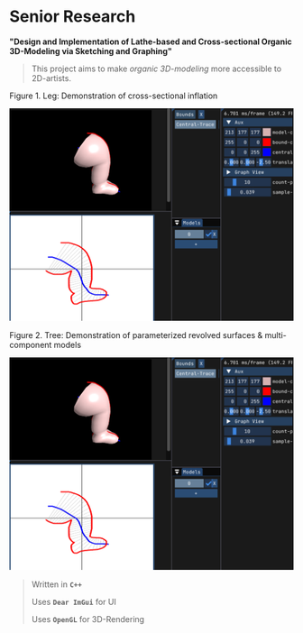 # Senior Research

**"Design and Implementation of Lathe-based and Cross-sectional Organic 3D-Modeling via Sketching and Graphing"**

> This project aims to make *organic 3D-modeling* more accessible to 2D-artists.

Figure 1. Leg: Demonstration of cross-sectional inflation

![demo cross-sectional leg](https://raw.githubusercontent.com/TobySalusky/SeniorResearch/main/docs/images/LegDemo.png?raw=true)

Figure 2. Tree: Demonstration of parameterized revolved surfaces & multi-component models

![demo revolved tree](https://raw.githubusercontent.com/TobySalusky/SeniorResearch/main/docs/images/LegDemo.png?raw=true)

> Written in **`C++`**
> 
> Uses **`Dear ImGui`** for UI
> 
> Uses **`OpenGL`** for 3D-Rendering